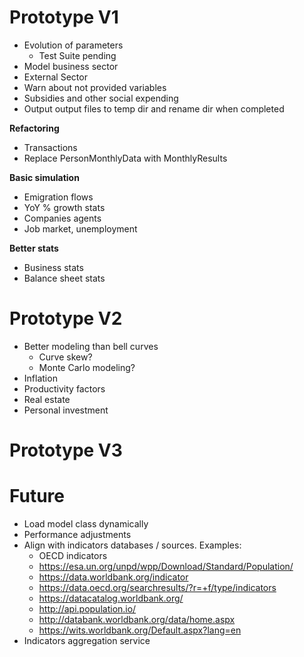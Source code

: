 Prototype V1
====
- Evolution of parameters
    - Test Suite pending
- Model business sector
- External Sector
- Warn about not provided variables
- Subsidies and other social expending
- Output output files to temp dir and rename dir when completed

**Refactoring**
- Transactions
- Replace PersonMonthlyData with MonthlyResults

**Basic simulation**
- Emigration flows
- YoY % growth stats
- Companies agents
- Job market, unemployment

**Better stats**
- Business stats
- Balance sheet stats

Prototype V2
===
- Better modeling than bell curves
    - Curve skew? 
    - Monte Carlo modeling?
- Inflation
- Productivity factors
- Real estate
- Personal investment

Prototype V3
===

Future
===
- Load model class dynamically
- Performance adjustments
- Align with indicators databases / sources. Examples:
    - OECD indicators
    - https://esa.un.org/unpd/wpp/Download/Standard/Population/
    - https://data.worldbank.org/indicator
    - https://data.oecd.org/searchresults/?r=+f/type/indicators
    - https://datacatalog.worldbank.org/
    - http://api.population.io/
    - http://databank.worldbank.org/data/home.aspx
    - https://wits.worldbank.org/Default.aspx?lang=en
- Indicators aggregation service
